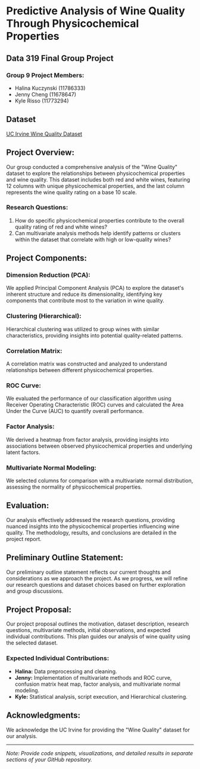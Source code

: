 # Predictive Analysis of Wine Quality Through Physicochemical Properties

## Data 319 Final Group Project

### Group 9 Project Members:
- Halina Kuczynski (11786333)
- Jenny Cheng (11678647)
- Kyle Risso (11773294)

## Dataset
[UC Irvine Wine Quality Dataset](https://archive.ics.uci.edu/dataset/186/wine+quality)

## Project Overview:
Our group conducted a comprehensive analysis of the "Wine Quality" dataset to explore the relationships between physicochemical properties and wine quality. This dataset includes both red and white wines, featuring 12 columns with unique physicochemical properties, and the last column represents the wine quality rating on a base 10 scale.

### Research Questions:
1. How do specific physicochemical properties contribute to the overall quality rating of red and white wines?
2. Can multivariate analysis methods help identify patterns or clusters within the dataset that correlate with high or low-quality wines?

## Project Components:

### Dimension Reduction (PCA):
We applied Principal Component Analysis (PCA) to explore the dataset's inherent structure and reduce its dimensionality, identifying key components that contribute most to the variation in wine quality.

### Clustering (Hierarchical):
Hierarchical clustering was utilized to group wines with similar characteristics, providing insights into potential quality-related patterns.

### Correlation Matrix:
A correlation matrix was constructed and analyzed to understand relationships between different physicochemical properties.

### ROC Curve:
We evaluated the performance of our classification algorithm using Receiver Operating Characteristic (ROC) curves and calculated the Area Under the Curve (AUC) to quantify overall performance.

### Factor Analysis:
We derived a heatmap from factor analysis, providing insights into associations between observed physicochemical properties and underlying latent factors.

### Multivariate Normal Modeling:
We selected columns for comparison with a multivariate normal distribution, assessing the normality of physicochemical properties.

## Evaluation:
Our analysis effectively addressed the research questions, providing nuanced insights into the physicochemical properties influencing wine quality. The methodology, results, and conclusions are detailed in the project report.

## Preliminary Outline Statement:
Our preliminary outline statement reflects our current thoughts and considerations as we approach the project. As we progress, we will refine our research questions and dataset choices based on further exploration and group discussions.

## Project Proposal:
Our project proposal outlines the motivation, dataset description, research questions, multivariate methods, initial observations, and expected individual contributions. This plan guides our analysis of wine quality using the selected dataset.

### Expected Individual Contributions:
- **Halina:** Data preprocessing and cleaning.
- **Jenny:** Implementation of multivariate methods and ROC curve, confusion matrix heat map, factor analysis, and multivariate normal modeling.
- **Kyle:** Statistical analysis, script execution, and Hierarchical clustering.

## Acknowledgments:
We acknowledge the UC Irvine for providing the "Wine Quality" dataset for our analysis.

---

*Note: Provide code snippets, visualizations, and detailed results in separate sections of your GitHub repository.*
